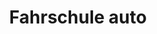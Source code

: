 ---
_schema: default
title: Fahrschule auto
seo:
  description: Fahren von Kleinbussen lernen mit Fahrschule Loyal in Zürich! ✓ Praxisorientierte Ausbildung ✓ Kompetente Fahrlehrer:innen ✓ Jetzt anmelden für Kategorie D1.
  title: Kleinbus-Führerschein Kategorie D1 bei Fahrschule Loyal
  keywords:
    - Fahrschule Kleinbus
    - Führerschein D1
    - Kategorie D1
    - Busfahren lernen
    - Fahrschule Zürich
  openGraph:
    title: Kleinbus-Führerschein Kategorie D1 bei Fahrschule Loyal
    description: Fahren von Kleinbussen lernen mit Fahrschule Loyal in Zürich! ✓ Praxisorientierte Ausbildung ✓ Kompetente Fahrlehrer:innen ✓ Jetzt anmelden für Kategorie D1.
    url: https://www.fahrschuleloyal.ch/fahrschule-bus-kategorie-d1
    type: website
    images:
      url: https://www.fahrschuleloyal.ch/loyal.logo.cdr.svg
  canonical: https://www.fahrschuleloyal.ch/fahrschule-bus-kategorie-d1
  metadatabase: https://www.fahrschuleloyal.ch/fahrschule-bus-kategorie-d1
content_blocks:
  - _bookshop_name: Fahrschule/Banner
    h1: "Führerschein für Kleinbusse – Kategorie D1"
    desc: "Fahren mit Kleinbussen leicht gemacht! Mit unserer Kategorie D1-Ausbildung lernst du, sicher und professionell Kleinbusse mit bis zu 16 Plätzen zu steuern."
  - _bookshop_name: Fahrschule/FScroll
    kat: "Kategorie D1"
    scrollrightimg: "/whitebus-removebg-preview.png"
    pointsData:
      - number: 1
        heading: "Gesuch"
        description: "Du stellst mittels Formular ein Lernfahrgesuch an das Strassenverkehrsamt deines Wohnsitzkantons. Dieses Formular erhältst du bei uns, direkt beim Strassenverkehrsamt oder als Download unter www.strassenverkehrsamt.ch."
      - number: 2
        heading: "Verkehrsmedizinische Untersuchung"
        description: "Du stellst mittels Formular ein Lernfahrgesuch an das Strassenverkehrsamt deines Wohnsitzkantons. Dieses Formular erhältst du bei uns, direkt beim Strassenverkehrsamt oder als Download unter www.strassenverkehrsamt.ch."
      - number: 3
        heading: "Erhalt Lernfahrausweis"
        description: "Du erhältst den Lernfahrausweis direkt vom Strassenverkehrsamt deines Wohnsitzkantons per Post zugestellt. Dieser ist 24 Monate gültig."
      - number: 4
        heading: "Zusatztheorieprüfung"
        description: "Du erhältst per Post eine Zulassungsbestätigung zur obligatorischen Theorieprüfung, welche du beim Strassenverkehrsamt deines Wohnsitzkantons absolvierst."
        highlighted: true
      - number: 5
        heading: "Kurse und Fahrlektionen"
        description: "Wir bereiten dich mit Vorbereitungskursen (an 8 modularen Kursabenden zu je 2.5 Stunden, jeweils Dienstag und Donnerstag ) auf die theoretische und mit Fahrlektionen auf die praktische Prüfung vor."
  - _bookshop_name: Fahrschule/PCategory
    kat: "Kategorie D1"
  - _bookshop_name: Fahrschule/FMiddle
    othercontainers:
      - title: "Praktische Prüfung"
        paragraph: "Nach erfolgreich absolvierter Theorieprüfung absolvierst du beim Strassenverkehrsamt deines Wohnsitzkantons die praktische Prüfung. Nach erfolgreicher Prüfung der Kategorie D erhälst du automatisch die Kategorien B1, C1, D1, F, G, M und BPT."
  - _bookshop_name: Fahrschule/BindingContacts
    heading: Jetzt unverbindlich \n kontaktieren
    description: >
      Gerne stelle ich mich bei dir persönlich vor. Zögere nicht mich anzurufen und mach dir selbst ein Bild von mir!
    socialLinks:
      - href: "https://facebook.com/"
        src: /facebook-brands-solid.svg
        alt: Facebook
        width: 30
        height: 30
      - href: "https://www.instagram.com/fahrschuleloyal"
        src: /square-instagram-brands-solid.svg
        alt: Instagram
        width: 34
        height: 34
      - href: "https://google.com"
        src: /google-brands-solid.svg
        alt: google
        width: 28
        height: 28
    button_text: Jetzt kontaktieren
    button_link: /kontakt
  - _bookshop_name: Fahrschule/CarSection
    carselection:
      - img: "/Web-kombi.png"
        car: "Kategorie D1 - Kombi"
      - img: "/Web-bus.png"
        car: "Kategorie D - Bus"
  - _bookshop_name: Fahrschule/PriceSection
    pricesection:
      - amount: "CHF 700"
        proLektion: ""
        title: "Vorbereitungskurs Theorieprüfung"
      - amount: "CHF 1'900"
        proLektion: ""
        title: "CZV-Grundausbildung (für gewerbsmässigen Personen- und Gütertransport)"
      - amount: "CHF 140"
        proLektion: " / pro Lektion"
        title: "Kategorie D1 - Einzel Fahrstunde"
      - amount: "CHF 190"
        proLektion: " / pro Lektion"
        title: "Kategorie D - Einzel Fahrstunde"
      - amount: "CHF 200"
        proLektion: ""
        title: "Versicherungsbeitrag"  
---